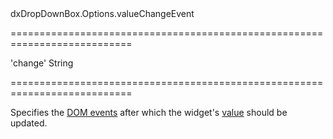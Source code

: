 <!--id-->dxDropDownBox.Options.valueChangeEvent<!--/id-->
===========================================================================
<!--default-->'change'<!--/default-->
<!--type-->String<!--/type-->
===========================================================================

<!--shortDescription-->
Specifies the [DOM events](https://en.wikipedia.org/wiki/DOM_events) after which the widget's [value]({basewidgetpath}/Configuration/#value) should be updated.
<!--/shortDescription-->

<!--fullDescription-->

<!--/fullDescription-->